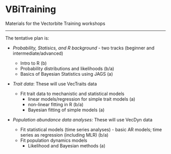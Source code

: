 # VBiTraining
Materials for the Vectorbite Training workshops

----
The tentative plan is:

* *Probability, Statisics, and R background* - two tracks (beginner and intermediate/advanced)
  - Intro to R (b)
  - Probability distributions and likelihoods (b/a)
  - Basics of Bayesian Statistics using JAGS (a)
  
* *Trait data*: These will use VecTraits data
  - Fit trait data to mechanistic and statistical models
    * linear models/regression for simple trait models (a)
    * non-linear fitting in R (b/a)
    * Bayesian fitting of simple models (a)

* *Population abundance data analyses:* These will use VecDyn data
  - Fit statistical models (time series analyses) - basic AR models; time series as regression (including MLR) (b/a)
  - Fit population dynamics models 
    * Likelihood and Bayesian methods (a)


